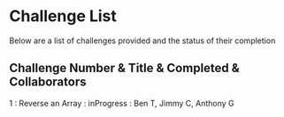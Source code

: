 # Challenge List

Below are a list of challenges provided and the status of their completion

## Challenge Number & Title & Completed & Collaborators 

1 : Reverse an Array : inProgress : Ben T, Jimmy C, Anthony G
